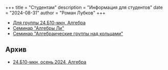 +++
title = "Студентам"
description = "Информация для студентов"
date = "2024-08-31"
author = "Роман Лубков"
+++

- [Для группы 24.Б10-мкн, Алгебра](/24b10-mcs)
- [Семинар "Алгебры Ли"](/seminars/lie-algebras2024)
- [Семинар "Алгебраические группы над кольцами"](/seminars/chevalley2024)

## Архив
- [24.Б10-мкн, осень 2024, Алгебра](/archive/teach/24b10-mcs-fall2024)